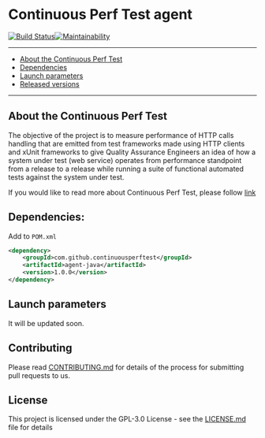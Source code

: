 # Continuous Perf Test agent

[![Build Status](https://travis-ci.org/continuousperftest/agent-java.svg?branch=master)](https://travis-ci.org/continuousperftest/agent-java)[![Maintainability](https://api.codeclimate.com/v1/badges/db073d11f43ce2552fe5/maintainability)](https://codeclimate.com/github/continuousperftest/agent-java/maintainability)

---
- [About the Continuous Perf Test](https://github.com/continuousperftest/agent-java#about-the-continuous-perf-test)
- [Dependencies](https://github.com/continuousperftest/agent-java#dependencies)
- [Launch parameters](https://github.com/continuousperftest/agent-java#launch-parameters)
- [Released versions](https://github.com/continuousperftest/agent-java/blob/master/CHANGES.md)
---


## About the Continuous Perf Test

The objective of the project is to measure performance of HTTP calls handling that are emitted from test frameworks made using HTTP clients and xUnit frameworks to give Quality Assurance Engineers an idea of how a system under test (web service) operates from performance standpoint from a release to a release while running a suite of functional automated tests against the system under test.

If you would like to read more about Continuous Perf Test, please follow [link](https://www.linkedin.com/pulse/continuous-perf-test-aleh-struneuski)


## Dependencies:

Add to `POM.xml`

```xml
<dependency>
    <groupId>com.github.continuousperftest</groupId>
    <artifactId>agent-java</artifactId>
    <version>1.0.0</version>
</dependency>
```


## Launch parameters

It will be updated soon.


## Contributing

Please read [CONTRIBUTING.md](https://github.com/continuousperftest/agent-java/blob/master/CONTRIBUTING.md) for details of the process for submitting pull requests to us.


## License

This project is licensed under the GPL-3.0 License - see the [LICENSE.md](LICENSE.md) file for details